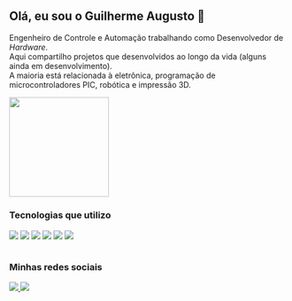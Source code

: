 ## Olá, eu sou o Guilherme Augusto 👋

Engenheiro de Controle e Automação trabalhando como Desenvolvedor de *Hardware*. <br/>
Aqui compartilho projetos que desenvolvidos ao longo da vida (alguns ainda em desenvolvimento). <br/>
A maioria está relacionada à eletrônica, programação de microcontroladores PIC, robótica e impressão 3D.

<img height="180em" src="https://github-readme-stats.vercel.app/api?username=guilherme3a&count_private=true&show_icons=true&theme=radical"/>

### Tecnologias que utilizo

<div style="display: inline_block">
  <img align="center" src="https://img.shields.io/badge/C-00599C?style=for-the-badge&logo=c&logoColor=white"/>
  <img align="center" src="https://img.shields.io/badge/Python-14354C?style=for-the-badge&logo=python&logoColor=white"/>
  <img align="center" src="https://img.shields.io/badge/Arduino_IDE-00979D?style=for-the-badge&logo=arduino&logoColor=white"/>
  <img align="center" src="https://img.shields.io/badge/Visual_Studio_Code-0078D4?style=for-the-badge&logo=visual%20studio%20code&logoColor=white"/>
  <img align="center" src="https://img.shields.io/badge/altium%20designer-A5915F?style=for-the-badge&logo=altium%20designer&logoColor=white"/>
  <img align="center" src="https://img.shields.io/badge/espressif-E7352C?style=for-the-badge&logo=espressif&logoColor=white"/>
</div><br/>

### Minhas redes sociais

<div style="display: inline_block">
  <a href="mailto:guilherme1998.3a@gmail.com"><img src="https://img.shields.io/badge/Gmail-D14836?style=for-the-badge&logo=gmail&logoColor=white" target="_blank">
    <a href="https://www.linkedin.com/in/guilherme-alvin"><img src="https://img.shields.io/badge/LinkedIn-0077B5?style=for-the-badge&logo=linkedin&logoColor=white" target="_blank">
</div>
